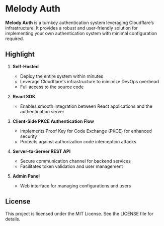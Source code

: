 # Melody Auth

**Melody Auth** is a turnkey authentication system leveraging Cloudflare’s infrastructure. It provides a robust and user-friendly solution for implementing your own authentication system with minimal configuration required.

## Highlight

1. **Self-Hosted**
   - Deploy the entire system within minutes
   - Leverage Cloudflare's infrastructure to minimize DevOps overhead
   - Full access to the source code

2. **React SDK**
   - Enables smooth integration between React applications and the authentication server

3. **Client-Side PKCE Authentication Flow**
   - Implements Proof Key for Code Exchange (PKCE) for enhanced security
   - Protects against authorization code interception attacks

4. **Server-to-Server REST API**
   - Secure communication channel for backend services
   - Facilitates token validation and user management

5. **Admin Panel**
   - Web interface for managing configurations and users

## License

This project is licensed under the MIT License. See the LICENSE file for details.
